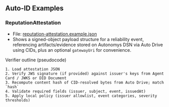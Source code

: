 ## Auto‑ID Examples

### ReputationAttestation

- File: [reputation-attestation.example.json](./reputation-attestation.example.json)
- Shows a signed-object payload structure for a reliability event, referencing artifacts/evidence stored on Autonomys DSN via Auto Drive using CIDs, plus an optional `gatewayUri` for convenience.

Verifier outline (pseudocode)

```text
1. Load attestation JSON
2. Verify JWS signature (if provided) against issuer's keys from Agent Card / JWKS or DID Document
3. Recompute content hash of CID-resolved bytes from Auto Drive; match `hash`
4. Validate required fields (issuer, subject, event, issuedAt)
5. Apply local policy (issuer allowlist, event categories, severity thresholds)
```
